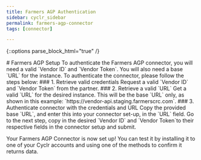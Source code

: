 ```yaml
---
title: Farmers AGP Authentication
sidebar: cyclr_sidebar
permalink: farmers-agp-connector
tags: [connector]

---
```

{::options parse_block_html="true" /}
<section class="card py-5 my-5">
# Farmers AGP Setup
To authenticate the Farmers AGP connector, you will need a valid `Vendor ID` and `Vendor Token`. You will also need a base `URL` for the instance.
To authenticate the connector, please follow the steps below:
### 1. Retrieve valid credentials
Request a valid `Vendor ID` and `Vendor Token` from the partner.
### 2. Retrieve a valid `URL`
Get a valid `URL` for the desired instance. This will be the base `URL` only, as shown in this example: `https://vendor-api.staging.farmerscrc.com`.
### 3. Authenticate connector with the credentials and URL
Copy the provided base `URL`, and enter this into your connector set-up, in the `URL` field.
Go to the next step, copy in the desired `Vendor ID` and `Vendor Token`to their respective fields in the connector setup and submit.

Your Farmers AGP Connector is now set up! You can test it by installing it to one of your Cyclr accounts and using one of the methods to confirm it returns data.
</section>
